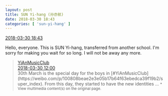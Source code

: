 ```yaml
---
layout: post
title: SUN Yi-hang (孙亦航)
date: 2018-03-30 18:43
categories: [ 'sun-yi-hang' ]
---
```


<div class="weibo-info">
  <a href="https://weibo.com/2565158051/G9NdUkLgF">2018-03-30 18:43</a>
</div>

Hello, everyone. This is SUN Yi-hang, transferred from another school. I'm sorry for making you wait for so long. I will not be away any more.

<!-- more -->

> <div class="weibo-post-name">
>   <a href="https://weibo.com/u/6094546964">YiAnMusicClub</a>
> </div>
> <div class="weibo-info">
>   <a href="https://weibo.com/6094546964/G9KAi7fH9">2018-03-30 12:00</a>
> </div>
> 30th March is the special day for the boys in [#YiAnMusicClub](https://weibo.com/p/100808beae2e3e05b17b64f63ebedca39f19b2/super_index). From this day, they started to have the new identities …  
> <small>* View multimedia content(s) on the original page.</small>
